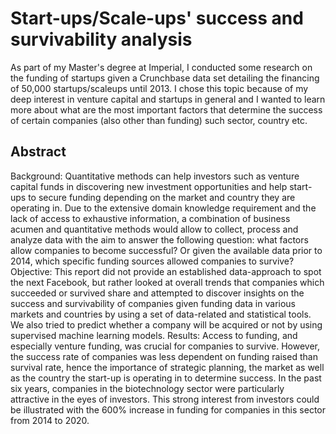 # Start-ups/Scale-ups' success and survivability analysis

As part of my Master's degree at Imperial, I conducted some research on the funding of startups given a Crunchbase data set detailing the financing of 50,000 startups/scaleups until 2013. I chose this topic because of my deep interest in venture capital and startups in general and I wanted to learn more about what are the most important factors that determine the success of certain companies (also other than funding) such sector, country etc.

## Abstract
Background: Quantitative methods can help investors such as venture capital funds in discovering new investment opportunities and help start-ups to secure funding depending on the market and country they are operating in. Due to the extensive domain knowledge requirement and the lack of access to exhaustive information, a combination of business acumen and quantitative methods would allow to collect, process and analyze data with the aim to answer the following question: what factors allow companies to become successful? Or given the available data prior to 2014, which specific funding sources allowed companies to survive? Objective: This report did not provide an established data-approach to spot the next Facebook, but rather looked at overall trends that companies which succeeded or survived share and attempted to discover insights on the success and survivability of companies given funding data in various markets and countries by using a set of data-related and statistical tools. We also tried to predict whether a company will be acquired or not by using supervised machine learning models. Results: Access to funding, and especially venture funding, was crucial for companies to survive. However, the success rate of companies was less dependent on funding raised than survival rate, hence the importance of strategic planning, the market as well as the country the start-up is operating in to determine success. In the past six years, companies in the biotechnology sector were particularly attractive in the eyes of investors. This strong interest from investors could be illustrated with the 600% increase in funding for companies in this sector from 2014 to 2020.
